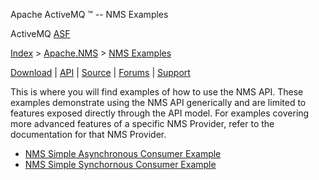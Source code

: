 Apache ActiveMQ ™ -- NMS Examples 

ActiveMQ [ASF](http://www.apache.org)

[Index](index.html) > [Apache.NMS](apachenms.html) > [NMS Examples](nms-examples.html)

[Download](download.html) | [API](nms-api.html) | [Source](source.html) | [Forums](http://activemq.apache.org/discussion-forums.html) | [Support](http://activemq.apache.org/support.html)

This is where you will find examples of how to use the NMS API. These examples demonstrate using the NMS API generically and are limited to features exposed directly through the API model. For examples covering more advanced features of a specific NMS Provider, refer to the documentation for that NMS Provider.

*   [NMS Simple Asynchronous Consumer Example](nms-simple-asynchronous-consumer-example.html)
*   [NMS Simple Synchornous Consumer Example](nms-simple-synchornous-consumer-example.html)


